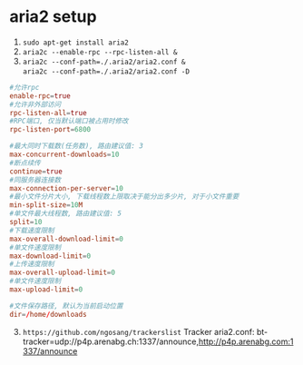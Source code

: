 # aria2 setup

1. `sudo apt-get install aria2`
2. `aria2c --enable-rpc --rpc-listen-all &`
3. `aria2c --conf-path=./.aria2/aria2.conf &`  
   `aria2c --conf-path=./.aria2/aria2.conf -D`

```conf
#允许rpc
enable-rpc=true
#允许非外部访问
rpc-listen-all=true
#RPC端口, 仅当默认端口被占用时修改
rpc-listen-port=6800

#最大同时下载数(任务数), 路由建议值: 3
max-concurrent-downloads=10
#断点续传
continue=true
#同服务器连接数
max-connection-per-server=10
#最小文件分片大小, 下载线程数上限取决于能分出多少片, 对于小文件重要
min-split-size=10M
#单文件最大线程数, 路由建议值: 5
split=10
#下载速度限制
max-overall-download-limit=0
#单文件速度限制
max-download-limit=0
#上传速度限制
max-overall-upload-limit=0
#单文件速度限制
max-upload-limit=0

#文件保存路径, 默认为当前启动位置
dir=/home/downloads

```

3. `https://github.com/ngosang/trackerslist` Tracker
   aria2.conf: bt-tracker=udp://p4p.arenabg.ch:1337/announce,http://p4p.arenabg.com:1337/announce
